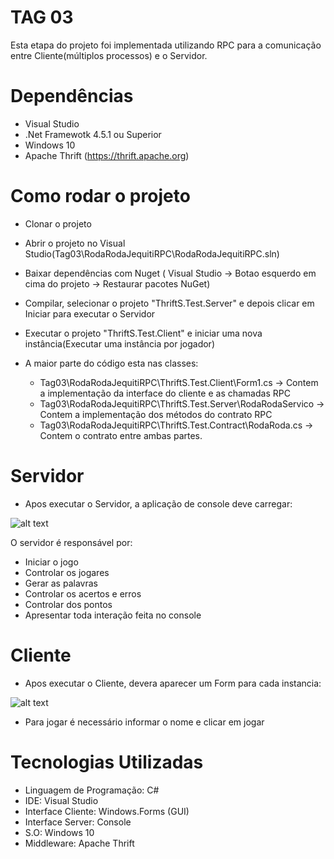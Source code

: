 # TAG 03
Esta etapa do projeto foi implementada utilizando RPC para a comunicação entre Cliente(múltiplos processos) e o Servidor.

# Dependências
* Visual Studio
* .Net Framewotk 4.5.1 ou Superior
* Windows 10
* Apache Thrift (https://thrift.apache.org)

# Como rodar o projeto
* Clonar o projeto
* Abrir o projeto no Visual Studio(Tag03\RodaRodaJequitiRPC\RodaRodaJequitiRPC.sln)
* Baixar dependências com Nuget ( Visual Studio -> Botao esquerdo em cima do projeto -> Restaurar pacotes NuGet)
* Compilar, selecionar o projeto "ThriftS.Test.Server" e depois clicar em Iniciar para executar o Servidor

* Executar o projeto "ThriftS.Test.Client" e iniciar uma nova instância(Executar uma instância por jogador)

* A maior parte do código esta nas classes:
  * Tag03\RodaRodaJequitiRPC\ThriftS.Test.Client\Form1.cs -> Contem a implementação da interface do cliente e as chamadas RPC
  * Tag03\RodaRodaJequitiRPC\ThriftS.Test.Server\RodaRodaServico -> Contem a implementação dos métodos do contrato RPC
  * Tag03\RodaRodaJequitiRPC\ThriftS.Test.Contract\RodaRoda.cs -> Contem o contrato entre ambas partes.

# Servidor
* Apos executar o Servidor, a aplicação de console deve carregar:

![alt text](https://github.com/gabrielmorara/Unifil-middleware/blob/master/Trabalho%20Middleware/Tag03/IMG/server.png)

O servidor é responsável por:
* Iniciar o jogo
* Controlar os jogares
* Gerar as palavras
* Controlar os acertos e erros
* Controlar dos pontos
* Apresentar toda interação feita no console

# Cliente
* Apos executar o Cliente, devera aparecer um Form para cada instancia:

![alt text](https://github.com/gabrielmorara/Unifil-middleware/blob/master/Trabalho%20Middleware/Tag03/IMG/cliente.png)

* Para jogar é necessário informar o nome e clicar em jogar

# Tecnologias Utilizadas
* Linguagem de Programação: C#
* IDE: Visual Studio
* Interface Cliente: Windows.Forms (GUI)
* Interface Server: Console
* S.O: Windows 10
* Middleware: Apache Thrift
